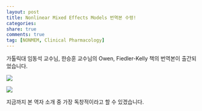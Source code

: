 ```yaml
---
layout: post
title: Nonlinear Mixed Effects Models 번역본 수령!
categories: 
share: true
comments: true
tag: [NONMEM, Clinical Pharmacology]
---
```


가톨릭대 임동석 교수님, 한승훈 교수님의 Owen, Fiedler-Kelly 책의 번역본이 출간되었습니다.

![](http://i.imgur.com/p8xCr4H.jpg)

![](http://i.imgur.com/WLyAPpv.jpg)

지금까지 본 역자 소개 중 가장 독창적이라고 할 수 있겠습니다.
